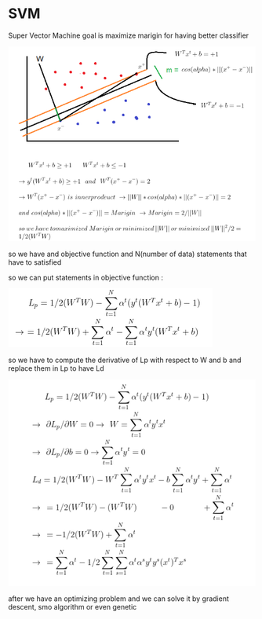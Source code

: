 # SVM

Super Vector Machine goal is maximize marigin for having better classifier

![](./images/readme.png)

so we have and objective function and N(number of data) statements that have to satisfied

so we can  put statements in objective function :

![](./images/LP.png)

so we have to compute the derivative of Lp with respect to W and b and replace them in Lp to have Ld

![](./images/Ld.png)

after we have an optimizing problem and we can solve it by gradient descent, smo algorithm or even genetic
